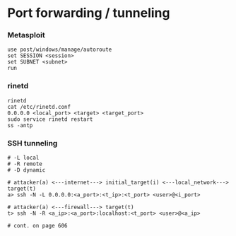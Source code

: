 # Port forwarding / tunneling

### Metasploit

```text
use post/windows/manage/autoroute
set SESSION <session>
set SUBNET <subnet>
run
```

### rinetd

```text
rinetd
cat /etc/rinetd.conf
0.0.0.0 <local_port> <target> <target_port>
sudo service rinetd restart
ss -antp
```

### SSH tunneling

```text
# -L local
# -R remote
# -D dynamic

# attacker(a) <---internet---> initial_target(i) <---local_network---> target(t)
a> ssh -N -L 0.0.0.0:<a_port>:<t_ip>:<t_port> <user>@<i_port>

# attacker(a) <---firewall---> target(t)
t> ssh -N -R <a_ip>:<a_port>:localhost:<t_port> <user>@<a_ip>

# cont. on page 606
```

